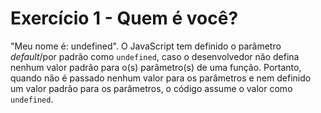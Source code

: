 # Exercício 1 - Quem é você?

"Meu nome é: undefined". O JavaScript tem definido o parâmetro _default_/por padrão como `undefined`, caso o desenvolvedor não defina nenhum valor padrão para o(s) parâmetro(s) de uma função. Portanto, quando não é passado nenhum valor para os parâmetros e nem definido um valor padrão para os parâmetros, o código assume o valor como `undefined`.